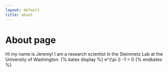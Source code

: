 ```yaml
---
layout: default
title: about
---
```

# About page

Hi my name is Jeremy! I am a research scientist in the Steinmetz Lab at the University of Washington.
{% katex display %}
e^{\pi i} -1 = 0
{% endkatex %}